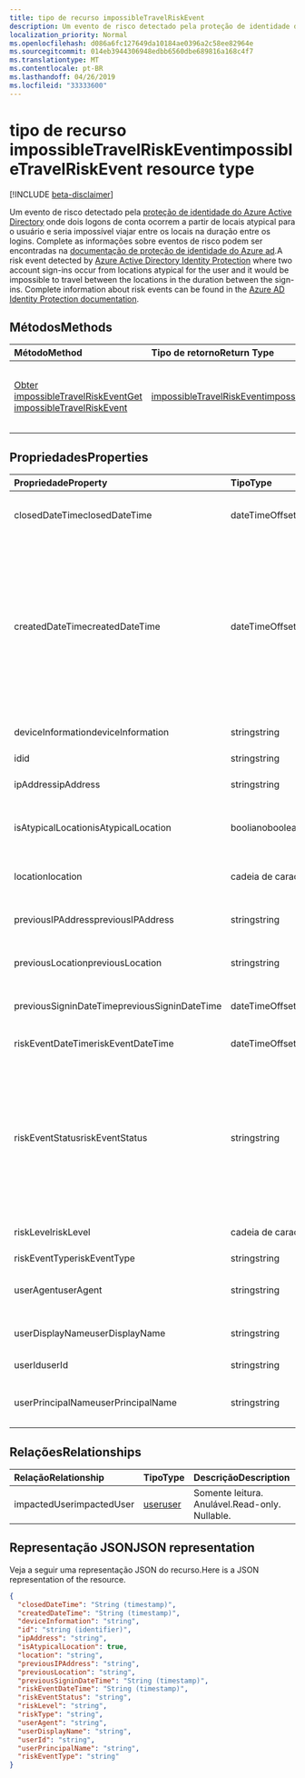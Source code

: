 ```yaml
---
title: tipo de recurso impossibleTravelRiskEvent
description: Um evento de risco detectado pela proteção de identidade do Azure Active Directory onde dois logons de conta ocorrem de locais atypical para o usuário e não seria possível viajar entre os locais na duração entre os logons. complete information about eventos de risco podem ser encontrados na documentação de proteção de identidade do Azure AD.
localization_priority: Normal
ms.openlocfilehash: d086a6fc127649da10184ae0396a2c58ee82964e
ms.sourcegitcommit: 014eb3944306948edbb6560dbe689816a168c4f7
ms.translationtype: MT
ms.contentlocale: pt-BR
ms.lasthandoff: 04/26/2019
ms.locfileid: "33333600"
---
```

# <a name="impossibletravelriskevent-resource-type"></a><span data-ttu-id="31469-103">tipo de recurso impossibleTravelRiskEvent</span><span class="sxs-lookup"><span data-stu-id="31469-103">impossibleTravelRiskEvent resource type</span></span>

[!INCLUDE [beta-disclaimer](../../includes/beta-disclaimer.md)]

<span data-ttu-id="31469-104">Um evento de risco detectado pela [proteção de identidade do Azure Active Directory](https://azure.microsoft.com/en-us/documentation/articles/active-directory-identityprotection/) onde dois logons de conta ocorrem a partir de locais atypical para o usuário e seria impossível viajar entre os locais na duração entre os logins. Complete as informações sobre eventos de risco podem ser encontradas na [documentação de proteção de identidade do Azure ad](https://azure.microsoft.com/en-us/documentation/articles/active-directory-identityprotection-risk-events-types/).</span><span class="sxs-lookup"><span data-stu-id="31469-104">A risk event detected by [Azure Active Directory Identity Protection](https://azure.microsoft.com/en-us/documentation/articles/active-directory-identityprotection/) where two account sign-ins occur from locations atypical for the user and it would be impossible to travel between the locations in the duration between the sign-ins. Complete information about risk events can be found in the [Azure AD Identity Protection documentation](https://azure.microsoft.com/en-us/documentation/articles/active-directory-identityprotection-risk-events-types/).</span></span>


## <a name="methods"></a><span data-ttu-id="31469-105">Métodos</span><span class="sxs-lookup"><span data-stu-id="31469-105">Methods</span></span>

| <span data-ttu-id="31469-106">Método</span><span class="sxs-lookup"><span data-stu-id="31469-106">Method</span></span>           | <span data-ttu-id="31469-107">Tipo de retorno</span><span class="sxs-lookup"><span data-stu-id="31469-107">Return Type</span></span>    |<span data-ttu-id="31469-108">Descrição</span><span class="sxs-lookup"><span data-stu-id="31469-108">Description</span></span>|
|:---------------|:--------|:----------|
|[<span data-ttu-id="31469-109">Obter impossibleTravelRiskEvent</span><span class="sxs-lookup"><span data-stu-id="31469-109">Get impossibleTravelRiskEvent</span></span>](../api/impossibletravelriskevent-get.md) | [<span data-ttu-id="31469-110">impossibleTravelRiskEvent</span><span class="sxs-lookup"><span data-stu-id="31469-110">impossibleTravelRiskEvent</span></span>](impossibletravelriskevent.md) |<span data-ttu-id="31469-111">Leia as propriedades e os relacionamentos do objeto impossibleTravelRiskEvent.</span><span class="sxs-lookup"><span data-stu-id="31469-111">Read properties and relationships of impossibleTravelRiskEvent object.</span></span>|

## <a name="properties"></a><span data-ttu-id="31469-112">Propriedades</span><span class="sxs-lookup"><span data-stu-id="31469-112">Properties</span></span>
| <span data-ttu-id="31469-113">Propriedade</span><span class="sxs-lookup"><span data-stu-id="31469-113">Property</span></span>     | <span data-ttu-id="31469-114">Tipo</span><span class="sxs-lookup"><span data-stu-id="31469-114">Type</span></span>   |<span data-ttu-id="31469-115">Descrição</span><span class="sxs-lookup"><span data-stu-id="31469-115">Description</span></span>|
|:---------------|:--------|:----------|
|<span data-ttu-id="31469-116">closedDateTime</span><span class="sxs-lookup"><span data-stu-id="31469-116">closedDateTime</span></span>|<span data-ttu-id="31469-117">dateTimeOffset</span><span class="sxs-lookup"><span data-stu-id="31469-117">dateTimeOffset</span></span>| <span data-ttu-id="31469-118">A data e a hora em que o evento de risco foi fechado</span><span class="sxs-lookup"><span data-stu-id="31469-118">The date and time that the risk event was closed</span></span>|
|<span data-ttu-id="31469-119">createdDateTime</span><span class="sxs-lookup"><span data-stu-id="31469-119">createdDateTime</span></span>|<span data-ttu-id="31469-120">dateTimeOffset</span><span class="sxs-lookup"><span data-stu-id="31469-120">dateTimeOffset</span></span>| <span data-ttu-id="31469-121">A data e a hora em que o evento de risco foi criado.</span><span class="sxs-lookup"><span data-stu-id="31469-121">The date and time that the risk event was created.</span></span> <span data-ttu-id="31469-122">Isso é sempre maior que ou igual ao DateTime do evento de risco propriamente dito.</span><span class="sxs-lookup"><span data-stu-id="31469-122">This is always greater than or equal to the datetime of the risk event itself.</span></span> <span data-ttu-id="31469-123">Esta é a propriedade correta a ser usada como filtro ao consultar eventos de risco.</span><span class="sxs-lookup"><span data-stu-id="31469-123">This is the correct property to use as a filter when querying risk events.</span></span>|
|<span data-ttu-id="31469-124">deviceInformation</span><span class="sxs-lookup"><span data-stu-id="31469-124">deviceInformation</span></span>|<span data-ttu-id="31469-125">string</span><span class="sxs-lookup"><span data-stu-id="31469-125">string</span></span>| <span data-ttu-id="31469-126">Informações sobre o dispositivo</span><span class="sxs-lookup"><span data-stu-id="31469-126">Information about the device</span></span>|
|<span data-ttu-id="31469-127">id</span><span class="sxs-lookup"><span data-stu-id="31469-127">id</span></span>|<span data-ttu-id="31469-128">string</span><span class="sxs-lookup"><span data-stu-id="31469-128">string</span></span>| <span data-ttu-id="31469-129">Somente leitura</span><span class="sxs-lookup"><span data-stu-id="31469-129">Read-only</span></span>|
|<span data-ttu-id="31469-130">ipAddress</span><span class="sxs-lookup"><span data-stu-id="31469-130">ipAddress</span></span>|<span data-ttu-id="31469-131">string</span><span class="sxs-lookup"><span data-stu-id="31469-131">string</span></span>| <span data-ttu-id="31469-132">O endereço IP da segunda entrada</span><span class="sxs-lookup"><span data-stu-id="31469-132">The IP address of the second sign-in</span></span>|
|<span data-ttu-id="31469-133">isAtypicalLocation</span><span class="sxs-lookup"><span data-stu-id="31469-133">isAtypicalLocation</span></span>|<span data-ttu-id="31469-134">booliano</span><span class="sxs-lookup"><span data-stu-id="31469-134">boolean</span></span>| <span data-ttu-id="31469-135">Se um dos locais for atypical para o usuário</span><span class="sxs-lookup"><span data-stu-id="31469-135">If one of the locations is atypical for the user</span></span>|
|<span data-ttu-id="31469-136">location</span><span class="sxs-lookup"><span data-stu-id="31469-136">location</span></span>|<span data-ttu-id="31469-137">cadeia de caracteres</span><span class="sxs-lookup"><span data-stu-id="31469-137">string</span></span>| <span data-ttu-id="31469-138">O local anexado ao endereço IP da segunda entrada</span><span class="sxs-lookup"><span data-stu-id="31469-138">The location attached to the IP address of the second sign-in</span></span>|
|<span data-ttu-id="31469-139">previousIPAddress</span><span class="sxs-lookup"><span data-stu-id="31469-139">previousIPAddress</span></span>|<span data-ttu-id="31469-140">string</span><span class="sxs-lookup"><span data-stu-id="31469-140">string</span></span>| <span data-ttu-id="31469-141">O endereço IP do primeiro logon</span><span class="sxs-lookup"><span data-stu-id="31469-141">The IP address of the first sign-in</span></span>|
|<span data-ttu-id="31469-142">previousLocation</span><span class="sxs-lookup"><span data-stu-id="31469-142">previousLocation</span></span>|<span data-ttu-id="31469-143">string</span><span class="sxs-lookup"><span data-stu-id="31469-143">string</span></span>| <span data-ttu-id="31469-144">O local anexado ao endereço IP do primeiro logon</span><span class="sxs-lookup"><span data-stu-id="31469-144">The location attached to the IP address of the first sign-in</span></span>|
|<span data-ttu-id="31469-145">previousSigninDateTime</span><span class="sxs-lookup"><span data-stu-id="31469-145">previousSigninDateTime</span></span>|<span data-ttu-id="31469-146">dateTimeOffset</span><span class="sxs-lookup"><span data-stu-id="31469-146">dateTimeOffset</span></span>| <span data-ttu-id="31469-147">A data e a hora da primeira entrada</span><span class="sxs-lookup"><span data-stu-id="31469-147">The date and time of the first sign-in</span></span>|
|<span data-ttu-id="31469-148">riskEventDateTime</span><span class="sxs-lookup"><span data-stu-id="31469-148">riskEventDateTime</span></span>|<span data-ttu-id="31469-149">dateTimeOffset</span><span class="sxs-lookup"><span data-stu-id="31469-149">dateTimeOffset</span></span>| <span data-ttu-id="31469-150">A data e a hora da segunda entrada</span><span class="sxs-lookup"><span data-stu-id="31469-150">The date and time of the second sign-in</span></span>|
|<span data-ttu-id="31469-151">riskEventStatus</span><span class="sxs-lookup"><span data-stu-id="31469-151">riskEventStatus</span></span>|<span data-ttu-id="31469-152">string</span><span class="sxs-lookup"><span data-stu-id="31469-152">string</span></span>| <span data-ttu-id="31469-153">Os valores possíveis são: `active`, `remediated`, `dismissedAsFixed`, `dismissedAsFalsePositive`, `dismissedAsIgnore`, `loginBlocked`, `closedMfaAuto`, `closedMultipleReasons`.</span><span class="sxs-lookup"><span data-stu-id="31469-153">Possible values are: `active`, `remediated`, `dismissedAsFixed`, `dismissedAsFalsePositive`, `dismissedAsIgnore`, `loginBlocked`, `closedMfaAuto`, `closedMultipleReasons`.</span></span>|
|<span data-ttu-id="31469-154">riskLevel</span><span class="sxs-lookup"><span data-stu-id="31469-154">riskLevel</span></span>|<span data-ttu-id="31469-155">cadeia de caracteres</span><span class="sxs-lookup"><span data-stu-id="31469-155">string</span></span>| <span data-ttu-id="31469-156">Os valores possíveis são: `low`, `medium`, `high`.</span><span class="sxs-lookup"><span data-stu-id="31469-156">Possible values are: `low`, `medium`, `high`.</span></span>|
|<span data-ttu-id="31469-157">riskEventType</span><span class="sxs-lookup"><span data-stu-id="31469-157">riskEventType</span></span>|<span data-ttu-id="31469-158">string</span><span class="sxs-lookup"><span data-stu-id="31469-158">string</span></span>| <span data-ttu-id="31469-159">O tipo de risco</span><span class="sxs-lookup"><span data-stu-id="31469-159">The type of risk</span></span>|
|<span data-ttu-id="31469-160">userAgent</span><span class="sxs-lookup"><span data-stu-id="31469-160">userAgent</span></span>|<span data-ttu-id="31469-161">string</span><span class="sxs-lookup"><span data-stu-id="31469-161">string</span></span>| <span data-ttu-id="31469-162">A cadeia de caracteres do agente do usuário do navegador</span><span class="sxs-lookup"><span data-stu-id="31469-162">The browser's user agent string</span></span>|
|<span data-ttu-id="31469-163">userDisplayName</span><span class="sxs-lookup"><span data-stu-id="31469-163">userDisplayName</span></span>|<span data-ttu-id="31469-164">string</span><span class="sxs-lookup"><span data-stu-id="31469-164">string</span></span>| <span data-ttu-id="31469-165">O nome do usuário em risco</span><span class="sxs-lookup"><span data-stu-id="31469-165">The name of the user at risk</span></span>|
|<span data-ttu-id="31469-166">userId</span><span class="sxs-lookup"><span data-stu-id="31469-166">userId</span></span>|<span data-ttu-id="31469-167">string</span><span class="sxs-lookup"><span data-stu-id="31469-167">string</span></span>| <span data-ttu-id="31469-168">A identificação do usuário em risco</span><span class="sxs-lookup"><span data-stu-id="31469-168">The id of the user at risk</span></span>|
|<span data-ttu-id="31469-169">userPrincipalName</span><span class="sxs-lookup"><span data-stu-id="31469-169">userPrincipalName</span></span>|<span data-ttu-id="31469-170">string</span><span class="sxs-lookup"><span data-stu-id="31469-170">string</span></span>| <span data-ttu-id="31469-171">O nome principal de usuário do usuário em risco</span><span class="sxs-lookup"><span data-stu-id="31469-171">The user principal name of the user at risk</span></span>|

## <a name="relationships"></a><span data-ttu-id="31469-172">Relações</span><span class="sxs-lookup"><span data-stu-id="31469-172">Relationships</span></span>
| <span data-ttu-id="31469-173">Relação</span><span class="sxs-lookup"><span data-stu-id="31469-173">Relationship</span></span> | <span data-ttu-id="31469-174">Tipo</span><span class="sxs-lookup"><span data-stu-id="31469-174">Type</span></span>   |<span data-ttu-id="31469-175">Descrição</span><span class="sxs-lookup"><span data-stu-id="31469-175">Description</span></span>|
|:---------------|:--------|:----------|
|<span data-ttu-id="31469-176">impactedUser</span><span class="sxs-lookup"><span data-stu-id="31469-176">impactedUser</span></span>|[<span data-ttu-id="31469-177">user</span><span class="sxs-lookup"><span data-stu-id="31469-177">user</span></span>](user.md)| <span data-ttu-id="31469-p102">Somente leitura. Anulável.</span><span class="sxs-lookup"><span data-stu-id="31469-p102">Read-only. Nullable.</span></span>|

## <a name="json-representation"></a><span data-ttu-id="31469-180">Representação JSON</span><span class="sxs-lookup"><span data-stu-id="31469-180">JSON representation</span></span>

<span data-ttu-id="31469-181">Veja a seguir uma representação JSON do recurso.</span><span class="sxs-lookup"><span data-stu-id="31469-181">Here is a JSON representation of the resource.</span></span>

<!-- {
  "blockType": "resource",
  "keyProperty": "id",
  "optionalProperties": [

  ],
  "@odata.type": "microsoft.graph.impossibleTravelRiskEvent"
}-->

```json
{
  "closedDateTime": "String (timestamp)",
  "createdDateTime": "String (timestamp)",
  "deviceInformation": "string",
  "id": "string (identifier)",
  "ipAddress": "string",
  "isAtypicalLocation": true,
  "location": "string",
  "previousIPAddress": "string",
  "previousLocation": "string",
  "previousSigninDateTime": "String (timestamp)",
  "riskEventDateTime": "String (timestamp)",
  "riskEventStatus": "string",
  "riskLevel": "string",
  "riskType": "string",
  "userAgent": "string",
  "userDisplayName": "string",
  "userId": "string",
  "userPrincipalName": "string",
  "riskEventType": "string"
}

```

<!-- uuid: 8fcb5dbc-d5aa-4681-8e31-b001d5168d79
2015-10-25 14:57:30 UTC -->
<!--
{
  "type": "#page.annotation",
  "description": "impossibleTravelRiskEvent resource",
  "keywords": "",
  "section": "documentation",
  "tocPath": "",
  "suppressions": []
}
-->
